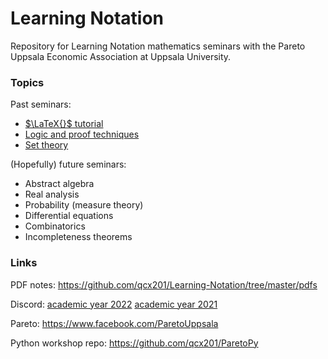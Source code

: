 # Learning Notation
Repository for Learning Notation mathematics seminars with the Pareto Uppsala Economic Association at Uppsala University.

### Topics
Past seminars:
* [$\LaTeX{}$ tutorial](https://github.com/qcx201/Learning-Notation/blob/master/pdfs/0-intro.pdf)
* [Logic and proof techniques](https://github.com/qcx201/Learning-Notation/blob/master/pdfs/1-proofs.pdf)
* [Set theory](https://github.com/qcx201/Learning-Notation/blob/master/pdfs/2-sets.pdf)

(Hopefully) future seminars:
* Abstract algebra
* Real analysis
* Probability (measure theory)
* Differential equations
* Combinatorics
* Incompleteness theorems

### Links
PDF notes: https://github.com/qcx201/Learning-Notation/tree/master/pdfs

Discord: [academic year 2022](https://discord.gg/GN32mnXfYK) [academic year 2021](https://discord.gg/kzAKtGvxyQ)

Pareto: https://www.facebook.com/ParetoUppsala

Python workshop repo: https://github.com/qcx201/ParetoPy
